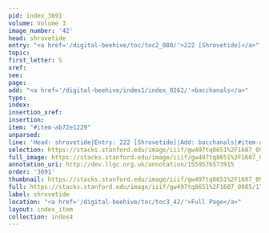 ```yaml
---
pid: index_3691
volume: Volume 3
image_number: '42'
head: shrovetide
entry: "<a href='/digital-beehive/toc/toc2_080/'>222 [Shrovetide]</a>"
topic: 
first_letter: S
xref: 
see: 
page: 
add: "<a href='/digital-beehive/index1/index_0262/'>bacchanals</a>"
type: 
index: 
insertion_xref: 
insertion: 
item: "#item-ab72e1229"
unparsed: 
line: 'Head: shrovetide|Entry: 222 [Shrovetide]|Add: bacchanals|#item-ab72e1229'
selection: https://stacks.stanford.edu/image/iiif/gw497tq8651%2F1607_0985/1789,2877,630,193/full/0/default.jpg
full_image: https://stacks.stanford.edu/image/iiif/gw497tq8651%2F1607_0985/full/full/0/default.jpg
annotation_uri: http://dev.llgc.org.uk/annotation/1559576573915
order: '3691'
thumbnail: https://stacks.stanford.edu/image/iiif/gw497tq8651%2F1607_0985/1789,2877,630,193/150,/0/default.jpg
full: https://stacks.stanford.edu/image/iiif/gw497tq8651%2F1607_0985/1789,2877,630,193/full/0/default.jpg
label: shrovetide
location: "<a href='/digital-beehive/toc/toc3_42/'>Full Page</a>"
layout: index_item
collection: index4
---
```

